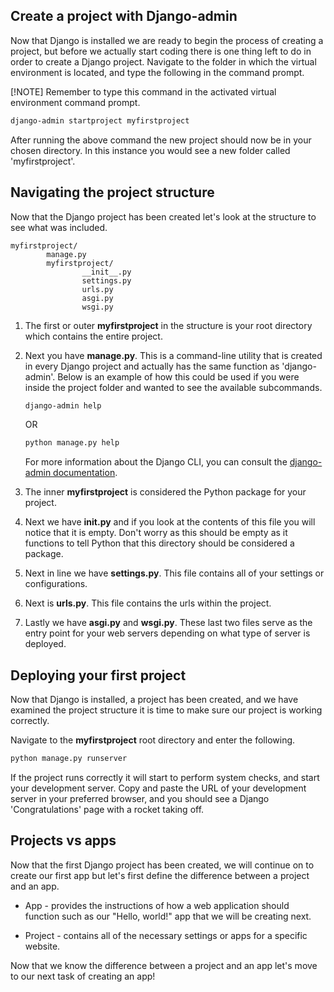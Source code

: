 [1]: https://docs.djangoproject.com/en/3.1/ref/django-admin/ "Command-line Utility"

## Create a project with Django-admin

Now that Django is installed we are ready to begin the process of creating a project, but before we actually start coding there is one thing left to do in order to create a Django project. Navigate to the folder in which the virtual environment is located, and type the following in the command prompt.

[!NOTE] Remember to type this command in the activated virtual environment command prompt.

```bash
django-admin startproject myfirstproject
```

After running the above command the new project should now be in your chosen directory. In this instance you would see a new folder called 'myfirstproject'.

## Navigating the project structure

Now that the Django project has been created let's look at the structure to see what was included.

    myfirstproject/
            manage.py
            myfirstproject/
                    __init__.py
                    settings.py
                    urls.py
                    asgi.py
                    wsgi.py

1. The first or outer **myfirstproject** in the structure is your root directory which contains the entire project.
2. Next you have **manage.py**. This is a command-line utility that is created in every Django project and actually has the same function as 'django-admin'. Below is an example of how this could be used if you were inside the project folder and wanted to see the available subcommands. 

    ```bash   
    django-admin help
    ```

    OR

    ```bash
    python manage.py help
    ``` 
    
    For more information about the Django CLI, you can consult the [django-admin documentation][1].

3. The inner **myfirstproject** is considered the Python package for your project.
4. Next we have **init.py** and if you look at the contents of this file you will notice that it is empty. Don't worry as this should be empty as it functions to tell Python that this directory should be considered a package.
5. Next in line we have **settings.py**. This file contains all of your settings or configurations.
6. Next is **urls.py**. This file contains the urls within the project.
7. Lastly we have **asgi.py** and **wsgi.py**. These last two files serve as the entry point for your web servers depending on what type of server is deployed.

## Deploying your first project

Now that Django is installed, a project has been created, and we have examined the project structure it is time to make sure our project is working correctly.

Navigate to the **myfirstproject** root directory and enter the following.

```bash      
python manage.py runserver
```

If the project runs correctly it will start to perform system checks, and start your development server. Copy and paste the URL of your development server in your preferred browser, and you should see a Django 'Congratulations' page with a rocket taking off.

## Projects vs apps

Now that the first Django project has been created, we will continue on to create our first app but let's first define the difference between a project and an app. 
- App - provides the instructions of how a web application should function such as our "Hello, world!" app that we will be creating next.

- Project - contains all of the necessary settings or apps for a specific website.
        
Now that we know the difference between a project and an app let's move to our next task of creating an app!